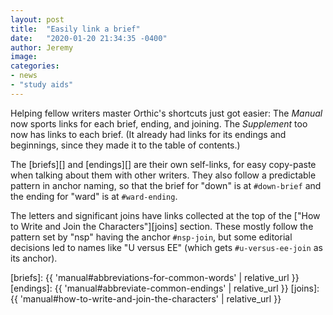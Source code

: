 ```yaml
---
layout: post
title:  "Easily link a brief"
date:   "2020-01-20 21:34:35 -0400"
author: Jeremy
image: 
categories:
- news
- "study aids"
---
```

Helping fellow writers master Orthic's shortcuts just got easier: The _Manual_ now sports links for each brief, ending, and joining. The _Supplement_ too now has links to each brief. (It already had links for its endings and beginnings, since they made it to the table of contents.)

The [briefs][] and [endings][] are their own self-links, for easy copy-paste when talking about them with other writers. They also follow a predictable pattern in anchor naming, so that the brief for "down" is at `#down-brief` and the ending for "ward" is at `#ward-ending`.

The letters and significant joins have links collected at the top of the ["How to Write and Join the Characters"][joins] section. These mostly follow the pattern set by "nsp" having the anchor `#nsp-join`, but some editorial decisions led to names like "U versus EE" (which gets `#u-versus-ee-join` as its anchor).

[briefs]: {{ 'manual#abbreviations-for-common-words' | relative_url }}
[endings]: {{ 'manual#abbreviate-common-endings' | relative_url }}
[joins]: {{ 'manual#how-to-write-and-join-the-characters' | relative_url }}

